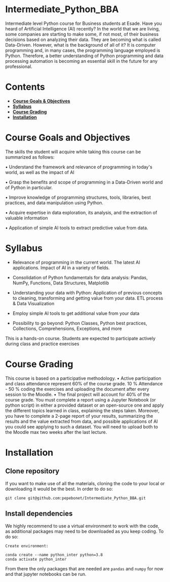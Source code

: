 # Intermediate_Python_BBA

Intermediate level Python course for Business students at Esade. Have you heard of Artificial Intelligence (AI) recently? In the world that we are living, some companies are starting to make some, if not most, of their business decisions based on analyzing their data. They are becoming what is called Data-Driven. However, what is the background of all of it? It is computer programming and, in many cases, the programming language employed is Python. Therefore, a better understanding of Python programming and data processing automation is becoming an essential skill in the future for any professional.

# Contents
- **[Course Goals & Objectives](#course-goals-and-objectives)**<br>
- **[Syllabus](#Syllabus)**<br>
- **[Course Grading](#course-grading)**<br>
- **[Installation](#Installation)**<br>

# Course Goals and Objectives

The skills the student will acquire while taking this course can be summarized as follows:

• Understand the framework and relevance of programming in today's world, as well as the impact of AI

• Grasp the benefits and scope of programming in a Data-Driven world and of Python in particular.

• Improve knowledge of programming structures, tools, libraries, best practices, and data manipulation
using Python.

• Acquire expertise in data exploration, its analysis, and the extraction of valuable information

• Application of simple AI tools to extract predictive value from data.

# Syllabus

- Relevance of programming in the current world. The latest AI applications. Impact of AI in a variety of fields.

- Consolidation of Python fundamentals for data analysis: Pandas, NumPy, Functions, Data Structures, Matplotlib

- Understanding your data with Python: Application of previous concepts to cleaning, transforming and getting value from your data. ETL process & Data Visualization

- Employ simple AI tools to get additional value from your data

- Possibility to go beyond: Python Classes, Python best practices, Collections, Comprehensions, Exceptions, and more

This is a hands-on course. Students are expected to participate actively during class and practice exercises

# Course Grading

This course is based on a participative methodology.
• Active participation and class attendance represent 60% of the course grade. 10 % Attendance - 50 % coding the exercises and uploading the document after every session to the Moodle.
• The final project will account for 40% of the course grade. You must complete a report using a Jupyter Notebook (or python script) in either a provided dataset or an open-source one and apply the different topics learned in class, explaining the steps taken. Moreover, you have to complete a 2-page report of your results, summarizing the results and the value extracted from data, and possible applications of AI you could see applying to such a dataset. You will need to upload both to the Moodle max two weeks after the last lecture.

# Installation
## Clone repository
If you want to make use of all the materials, cloning the code to your local or downloading it would be the best. In order to do so:

    git clone git@github.com:pepebonet/Intermediate_Python_BBA.git

## Install dependencies
We highly recommend to use a virtual environment to work with the code, as additional packages may need to be downloaded as you keep coding. To do so:

`Create environment:`

    conda create --name python_inter python=3.8
    conda activate python_inter

From there the only packages that are needed are `pandas` and `numpy` for now and that jupyter notebooks can be run.
